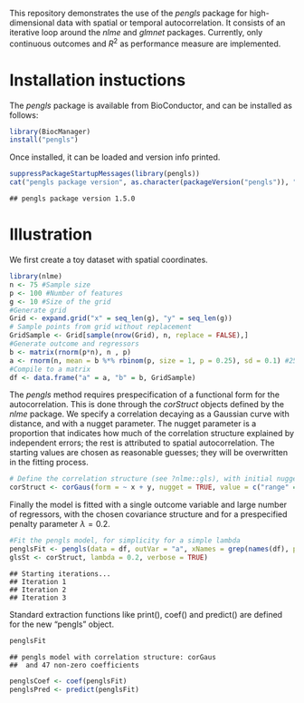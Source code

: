 
This repository demonstrates the use of the *pengls* package for
high-dimensional data with spatial or temporal autocorrelation. It
consists of an iterative loop around the *nlme* and *glmnet* packages.
Currently, only continuous outcomes and $R^2$ as performance measure are
implemented.

# Installation instuctions

The *pengls* package is available from BioConductor, and can be
installed as follows:

``` r
library(BiocManager)
install("pengls")
```

Once installed, it can be loaded and version info printed.

``` r
suppressPackageStartupMessages(library(pengls))
cat("pengls package version", as.character(packageVersion("pengls")), "\n")
```

    ## pengls package version 1.5.0

# Illustration

We first create a toy dataset with spatial coordinates.

``` r
library(nlme)
n <- 75 #Sample size
p <- 100 #Number of features
g <- 10 #Size of the grid
#Generate grid
Grid <- expand.grid("x" = seq_len(g), "y" = seq_len(g))
# Sample points from grid without replacement
GridSample <- Grid[sample(nrow(Grid), n, replace = FALSE),]
#Generate outcome and regressors
b <- matrix(rnorm(p*n), n , p)
a <- rnorm(n, mean = b %*% rbinom(p, size = 1, p = 0.25), sd = 0.1) #25% signal
#Compile to a matrix
df <- data.frame("a" = a, "b" = b, GridSample)
```

The *pengls* method requires prespecification of a functional form for
the autocorrelation. This is done through the *corStruct* objects
defined by the *nlme* package. We specify a correlation decaying as a
Gaussian curve with distance, and with a nugget parameter. The nugget
parameter is a proportion that indicates how much of the correlation
structure explained by independent errors; the rest is attributed to
spatial autocorrelation. The starting values are chosen as reasonable
guesses; they will be overwritten in the fitting process.

``` r
# Define the correlation structure (see ?nlme::gls), with initial nugget 0.5 and range 5
corStruct <- corGaus(form = ~ x + y, nugget = TRUE, value = c("range" = 5, "nugget" = 0.5))
```

Finally the model is fitted with a single outcome variable and large
number of regressors, with the chosen covariance structure and for a
prespecified penalty parameter $\lambda=0.2$.

``` r
#Fit the pengls model, for simplicity for a simple lambda
penglsFit <- pengls(data = df, outVar = "a", xNames = grep(names(df), pattern = "b", value =TRUE),
glsSt <- corStruct, lambda = 0.2, verbose = TRUE)
```

    ## Starting iterations...
    ## Iteration 1 
    ## Iteration 2 
    ## Iteration 3

Standard extraction functions like print(), coef() and predict() are
defined for the new “pengls” object.

``` r
penglsFit
```

    ## pengls model with correlation structure: corGaus 
    ##  and 47 non-zero coefficients

``` r
penglsCoef <- coef(penglsFit)
penglsPred <- predict(penglsFit)
```
